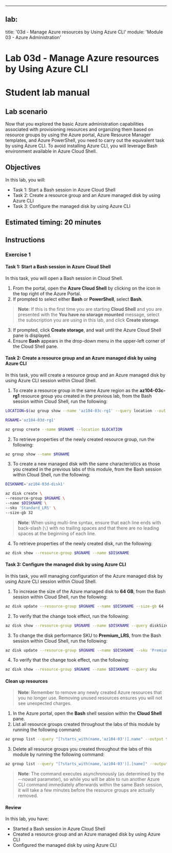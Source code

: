 - - -

## lab:
title: '03d - Manage Azure resources by Using Azure CLI'
module: 'Module 03 - Azure Administration'

# Lab 03d - Manage Azure resources by Using Azure CLI

# Student lab manual

## Lab scenario

Now that you explored the basic Azure administration capabilities associated with provisioning resources and organizing them based on resource groups by using the Azure portal, Azure Resource Manager templates, and Azure PowerShell, you need to carry out the equivalent task by using Azure CLI. To avoid installing Azure CLI, you will leverage Bash environment available in Azure Cloud Shell.

## Objectives

In this lab, you will:

* Task 1: Start a Bash session in Azure Cloud Shell
* Task 2: Create a resource group and an Azure managed disk by using Azure CLI
* Task 3: Configure the managed disk by using Azure CLI

## Estimated timing: 20 minutes

## Instructions

### Exercise 1

#### Task 1: Start a Bash session in Azure Cloud Shell

In this task, you will open a Bash session in Cloud Shell.

1. From the portal, open the **Azure Cloud Shell** by clicking on the icon in the top right of the Azure Portal.
2. If prompted to select either **Bash** or **PowerShell**, select **Bash**.

> **Note**: If this is the first time you are starting **Cloud Shell** and you are presented with the **You have no storage mounted** message, select the subscription you are using in this lab, and click **Create storage**.

3. If prompted, click **Create storage**, and wait until the Azure Cloud Shell pane is displayed.
4. Ensure **Bash** appears in the drop-down menu in the upper-left corner of the Cloud Shell pane.

#### Task 2: Create a resource group and an Azure managed disk by using Azure CLI

In this task, you will create a resource group and an Azure managed disk by using Azure CLI session within Cloud Shell.

1. To create a resource group in the same Azure region as the **az104-03c-rg1** resource group you created in the previous lab, from the Bash session within Cloud Shell, run the following:

``` sh
LOCATION=$(az group show --name 'az104-03c-rg1' --query location --out tsv)

RGNAME='az104-03d-rg1'

az group create --name $RGNAME --location $LOCATION
```

2. To retrieve properties of the newly created resource group, run the following:

``` sh
az group show --name $RGNAME
```

3. To create a new managed disk with the same characteristics as those you created in the previous labs of this module, from the Bash session within Cloud Shell, run the following:

``` sh
DISKNAME='az104-03d-disk1'

az disk create \
--resource-group $RGNAME \
--name $DISKNAME \
--sku 'Standard_LRS' \
--size-gb 32
```

> **Note**: When using multi-line syntax, ensure that each line ends with back-slash (`\`) with no trailing spaces and that there are no leading spaces at the beginning of each line.

4. To retrieve properties of the newly created disk, run the following:

``` sh
az disk show --resource-group $RGNAME --name $DISKNAME
```

#### Task 3: Configure the managed disk by using Azure CLI

In this task, you will managing configuration of the Azure managed disk by using Azure CLI session within Cloud Shell.

1. To increase the size of the Azure managed disk to **64 GB**, from the Bash session within Cloud Shell, run the following:

``` sh
az disk update --resource-group $RGNAME --name $DISKNAME --size-gb 64
```

2. To verify that the change took effect, run the following:

``` sh
az disk show --resource-group $RGNAME --name $DISKNAME --query diskSizeGb
```

3. To change the disk performance SKU to **Premium\_LRS**, from the Bash session within Cloud Shell, run the following:

``` sh
az disk update --resource-group $RGNAME --name $DISKNAME --sku 'Premium_LRS'
```

4. To verify that the change took effect, run the following:

``` sh
az disk show --resource-group $RGNAME --name $DISKNAME --query sku
```

#### Clean up resources

> **Note**: Remember to remove any newly created Azure resources that you no longer use. Removing unused resources ensures you will not see unexpected charges.

1. In the Azure portal, open the **Bash** shell session within the **Cloud Shell** pane.
2. List all resource groups created throughout the labs of this module by running the following command:

``` sh
az group list --query "[?starts_with(name,'az104-03')].name" --output tsv
```

3. Delete all resource groups you created throughout the labs of this module by running the following command:

``` sh
az group list --query "[?starts_with(name,'az104-03')].[name]" --output tsv | xargs -L1 bash -c 'az group delete --name $0 --no-wait --yes'
```

> **Note**: The command executes asynchronously (as determined by the --nowait parameter), so while you will be able to run another Azure CLI command immediately afterwards within the same Bash session, it will take a few minutes before the resource groups are actually removed.

#### Review

In this lab, you have:

* Started a Bash session in Azure Cloud Shell
* Created a resource group and an Azure managed disk by using Azure CLI
* Configured the managed disk by using Azure CLI